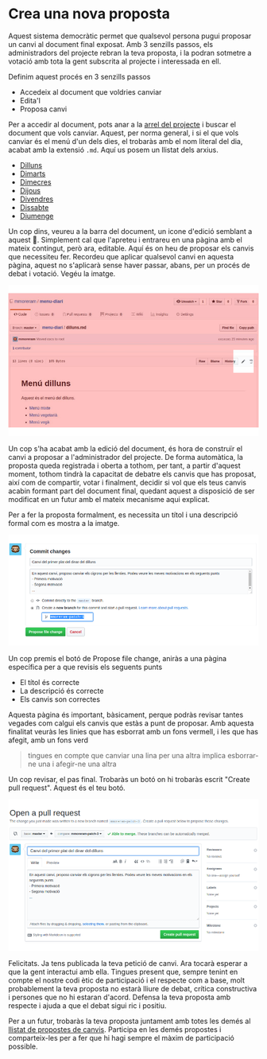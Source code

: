 # Crea una nova proposta

Aquest sistema democràtic permet que qualsevol persona pugui proposar un canvi 
al document final exposat. Amb 3 senzills passos, els administradors del 
projecte rebran la teva proposta, i la podran sotmetre a votació amb tota la 
gent subscrita al projecte i interessada en ell.

Definim aquest procés en 3 senzills passos
- Accedeix al document que voldries canviar
- Edita'l
- Proposa canvi

Per a accedir al document, pots anar a la 
[arrel del projecte](https://github.com/mmoreram/menu-diari) i buscar el 
document que vols canviar. Aquest, per norma general, i si el que vols canviar 
és el menú d'un dels dies, el trobaràs amb el nom literal del dia, acabat amb la 
extensió `.md`. Aquí us posem un llistat dels arxius.

- [Dilluns](https://github.com/mmoreram/menu-diari/blob/master/dilluns.md)
- [Dimarts](https://github.com/mmoreram/menu-diari/blob/master/dimarts.md)
- [Dimecres](https://github.com/mmoreram/menu-diari/blob/master/dimecres.md)
- [Dijous](https://github.com/mmoreram/menu-diari/blob/master/dijous.md)
- [Divendres](https://github.com/mmoreram/menu-diari/blob/master/divendres.md)
- [Dissabte](https://github.com/mmoreram/menu-diari/blob/master/dissabte.md)
- [Diumenge](https://github.com/mmoreram/menu-diari/blob/master/diumenge.md)

Un cop dins, veureu a la barra del document, un icone d'edició semblant a aquest
:pencil:. Simplement cal que l'apreteu i entrareu en una pàgina amb el mateix 
contingut, però ara, editable. Aquí és on heu de proposar els canvis que 
necessiteu fer. Recordeu que aplicar qualsevol canvi en aquesta pàgina, aquest 
no s'aplicarà sense haver passar, abans, per un procés de debat i votació. Vegéu
la imatge.

![Edita document][edita-document]

Un cop s'ha acabat amb la edició del document, és hora de construïr el canvi a
proposar a l'administrador del projecte. De forma automàtica, la proposta queda
registrada i oberta a tothom, per tant, a partir d'aquest moment, tothom tindrà
la capacitat de debatre els canvis que has proposat, així com de compartir,
votar i finalment, decidir si vol que els teus canvis acabin formant part del
document final, quedant aquest a disposició de ser modificat en un futur amb el
mateix mecanisme aqui explicat.

Per a fer la proposta formalment, es necessita un títol i una descripció formal
com es mostra a la imatge.

![Crea proposta][crea-proposta]

Un cop premis el botó de Propose file change, aniràs a una pàgina específica per
a que revisis els seguents punts
- El títol és correcte
- La descripció és correcte
- Els canvis son correctes

Aquesta pàgina és important, bàsicament, perque podràs revisar tantes vegades
com calgui els canvis que estàs a punt de proposar. Amb aquesta finalitat veuràs
les linies que has esborrat amb un fons vermell, i les que has afegit, amb un
fons verd

> tingues en compte que canviar una lina per una altra implica esborrar-ne una
> i afegir-ne una altra

Un cop revisar, el pas final. Trobaràs un botó on hi trobaràs escrit
"Create pull request". Aquest és el teu botó.

![Crea proposta final][crea-proposta-final]

Felicitats. Ja tens publicada la teva petició de canvi. Ara tocarà esperar a que
la gent interactui amb ella. Tingues present que, sempre tenint en compte el
nostre codi ètic de participació i el respecte com a base, molt probablement la
teva proposta no estarà lliure de debat, crítica constructiva i persones que no
hi estaran d'acord. Defensa la teva proposta amb respecte i ajuda a que el debat
sigui ric i positiu.

Per a un futur, trobaràs la teva proposta juntament amb totes les demés al 
[llistat de propostes de canvis](https://github.com/mmoreram/menu-diari/pulls).
Participa en les demés propostes i comparteix-les per a fer que hi hagi sempre
el màxim de participació possible.


[edita-document]: img/edita-document.png "Edita un document"
[crea-proposta]: img/crea-proposta.png "Crea una proposta"
[crea-proposta-final]: img/crea-proposta-final.png "Crea la proposta final"

